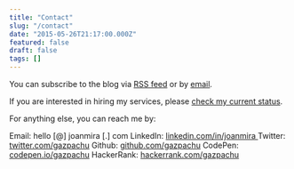 ```yaml
---
title: "Contact"
slug: "/contact"
date: "2015-05-26T21:17:00.000Z"
featured: false
draft: false
tags: []
---
```


You can subscribe to the blog via <a href="/feed">RSS feed</a> or by <a href="http://eepurl.com/bgk17b">email</a>.

If you are interested in hiring my services, please [check my current status](/hire).

For anything else, you can reach me by:

Email: hello [@] joanmira [.] com
LinkedIn: <a title="View public profile" href="http://uk.linkedin.com/in/joanmira/" name="webProfileURL">linkedin.com/in/joanmira
</a>Twitter: <a href="http://twitter.com/gazpachu">twitter.com/gazpachu</a>
Github: <a href="http://github.com/gazpachu">github.com/gazpachu</a>
CodePen: <a href="http://codepen.io/gazpachu/">codepen.io/gazpachu</a>
HackerRank: <a href="https://www.hackerrank.com/gazpachu">hackerrank.com/gazpachu</a>
